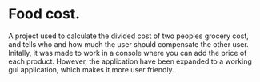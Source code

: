 # Food cost.
A project used to calculate the divided cost of two peoples grocery cost, and tells who and how much the user should compensate the other user. Initally, it was made to work in a console where you can add the price of each product. 
However, the application have been expanded to a working gui application, which makes it more user friendly.







